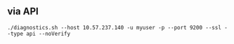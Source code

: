 ## via API
```
./diagnostics.sh --host 10.57.237.140 -u myuser -p --port 9200 --ssl --type api --noVerify
```
